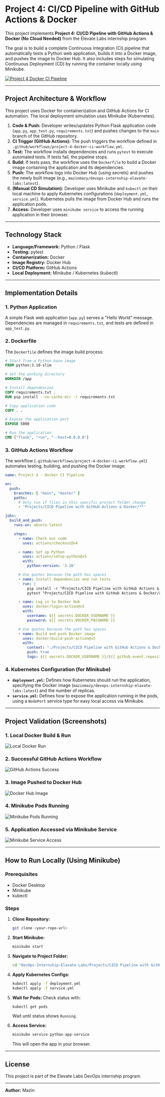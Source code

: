 # Project 4: CI/CD Pipeline with GitHub Actions & Docker

This project implements **Project 4: CI/CD Pipeline with GitHub Actions & Docker (No Cloud Needed)** from the Elevate Labs internship program.

The goal is to build a complete Continuous Integration (CI) pipeline that automatically tests a Python web application, builds it into a Docker image, and pushes the image to Docker Hub. It also includes steps for simulating Continuous Deployment (CD) by running the container locally using Minikube.

[![Project 4 Docker CI Pipeline](https://github.com/Maxy747/DevOps-Internship-Elavate-Labs/actions/workflows/project-4-docker-ci-workflow.yml/badge.svg)](https://github.com/Maxy747/DevOps-Internship-Elavate-Labs/actions/workflows/project-4-docker-ci-workflow.yml)

---

## Project Architecture & Workflow

This project uses Docker for containerization and GitHub Actions for CI automation. The local deployment simulation uses Minikube (Kubernetes).

1. **Code & Push:** Developer writes/updates Python Flask application code (`app.py`, `app_test.py`, `requirements.txt`) and pushes changes to the `main` branch of the GitHub repository.
2. **CI Trigger (GitHub Actions):** The push triggers the workflow defined in `.github/workflows/project-4-docker-ci-workflow.yml`.
3. **Test:** The workflow installs dependencies and runs `pytest` to execute automated tests. If tests fail, the pipeline stops.
4. **Build:** If tests pass, the workflow uses the `Dockerfile` to build a Docker image containing the application and its dependencies.
5. **Push:** The workflow logs into Docker Hub (using secrets) and pushes the newly built image (e.g., `mazinmazy/devops-internship-elavate-labs:latest`).
6. **(Manual CD Simulation):** Developer uses Minikube and `kubectl` on their local machine to apply Kubernetes configurations (`deployment.yml`, `service.yml`). Kubernetes pulls the image from Docker Hub and runs the application pods.
7. **Access:** Developer uses `minikube service` to access the running application in their browser.

---

## Technology Stack

- **Language/Framework:** Python / Flask
- **Testing:** pytest
- **Containerization:** Docker
- **Image Registry:** Docker Hub
- **CI/CD Platform:** GitHub Actions
- **Local Deployment:** Minikube / Kubernetes (kubectl)

---

## Implementation Details

### 1. Python Application

A simple Flask web application (`app.py`) serves a "Hello World" message. Dependencies are managed in `requirements.txt`, and tests are defined in `app_test.py`.

### 2. Dockerfile

The `Dockerfile` defines the image build process:

```dockerfile
# Start from a Python base image
FROM python:3.10-slim

# Set the working directory
WORKDIR /app

# Install dependencies
COPY requirements.txt .
RUN pip install --no-cache-dir -r requirements.txt

# Copy application code
COPY . .

# Expose the application port
EXPOSE 5000

# Run the application
CMD ["flask", "run", "--host=0.0.0.0"]
```

### 3. GitHub Actions Workflow

The workflow (`.github/workflows/project-4-docker-ci-workflow.yml`) automates testing, building, and pushing the Docker image:

```yaml
name: Project 4 - Docker CI Pipeline

on:
  push:
    branches: [ "main", "master" ]
    paths:
      # Only run if files in this specific project folder change
      - 'Projects/CICD Pipeline with GitHub Actions & Docker/**'

jobs:
  build_and_push:
    runs-on: ubuntu-latest

    steps:
      - name: Check out code
        uses: actions/checkout@v4

      - name: Set up Python
        uses: actions/setup-python@v5
        with:
          python-version: '3.10'

      # Use quotes because the path has spaces
      - name: Install dependencies and run tests
        run: |
          pip install -r "Projects/CICD Pipeline with GitHub Actions & Docker/requirements.txt"
          pytest "Projects/CICD Pipeline with GitHub Actions & Docker/app_test.py"

      - name: Log in to Docker Hub
        uses: docker/login-action@v3
        with:
          username: ${{ secrets.DOCKER_USERNAME }}
          password: ${{ secrets.DOCKER_PASSWORD }}

      # Use quotes because the path has spaces
      - name: Build and push Docker image
        uses: docker/build-push-action@v5
        with:
          context: "./Projects/CICD Pipeline with GitHub Actions & Docker"
          push: true
          tags: ${{ secrets.DOCKER_USERNAME }}/${{ github.event.repository.name }}:latest
```

### 4. Kubernetes Configuration (for Minikube)

- **`deployment.yml`:** Defines how Kubernetes should run the application, specifying the Docker image (`mazinmazy/devops-internship-elavate-labs:latest`) and the number of replicas.
- **`service.yml`:** Defines how to expose the application running in the pods, using a `NodePort` service type for easy local access via Minikube.

---

## Project Validation (Screenshots)

### 1. Local Docker Build & Run
![Local Docker Run](path/to/your/local_docker_run.jpg)

### 2. Successful GitHub Actions Workflow
![GitHub Actions Success](path/to/your/github_actions_success.jpg)

### 3. Image Pushed to Docker Hub
![Docker Hub Image](path/to/your/docker_hub_image.jpg)

### 4. Minikube Pods Running
![Minikube Pods Running](path/to/your/minikube_pods.jpg)

### 5. Application Accessed via Minikube Service
![Minikube Service Access](path/to/your/minikube_service_access.jpg)

---

## How to Run Locally (Using Minikube)

### Prerequisites
- Docker Desktop
- Minikube
- kubectl

### Steps

1. **Clone Repository:**
   ```bash
   git clone <your-repo-url>
   ```

2. **Start Minikube:**
   ```bash
   minikube start
   ```

3. **Navigate to Project Folder:**
   ```bash
   cd "DevOps-Internship-Elavate-Labs/Projects/CICD Pipeline with GitHub Actions & Docker"
   ```

4. **Apply Kubernetes Configs:**
   ```bash
   kubectl apply -f deployment.yml
   kubectl apply -f service.yml
   ```

5. **Wait for Pods:**
   Check status with:
   ```bash
   kubectl get pods
   ```
   Wait until status shows `Running`.

6. **Access Service:**
   ```bash
   minikube service python-app-service
   ```
   This will open the app in your browser.

---

## License

This project is part of the Elevate Labs DevOps internship program.

---

**Author:** Mazin
